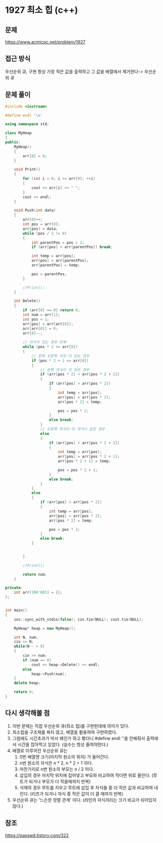 # 1927 최소 힙 (c++)

## 문제
https://www.acmicpc.net/problem/1927

## 접근 방식
우선순위 큐, 구현
항상 가장 작은 값을 출력하고 그 값을 배열에서 제거한다-> 우선순위 큐

## 문제 풀이
```c++
#include <iostream>

#define endl '\n'

using namespace std;

class MyHeap
{
public:
    MyHeap()
    {
        arr[0] = 0;
    }

    void Print()
    {
        for (int i = 0; i <= arr[0]; ++i)
        {
            cout << arr[i] << " ";
        }
        cout << endl;
    }

    void Push(int data)
    {
        arr[0]++;
        int pos = arr[0];
        arr[pos] = data;
        while (pos / 2 != 0)
        {
            int parentPos = pos / 2;
            if (arr[pos] > arr[parentPos]) break;

            int temp = arr[pos];
            arr[pos] = arr[parentPos];
            arr[parentPos] = temp;

            pos = parentPos;
        }

        //Print();
    }

    int Delete()
    {
        if (arr[0] == 0) return 0;
        int num = arr[1];
        int pos = 1;
        arr[pos] = arr[arr[0]];
        arr[arr[0]] = 0;
        arr[0]--;
        
        // 자식이 있는 경우 반복
        while (pos * 2 <= arr[0])
        {
            // 왼쪽 오른쪽 자식 다 있는 경우
            if (pos * 2 + 1 <= arr[0])
            {
                // 왼쪽 자식이 더 작은 경우
                if (arr[pos * 2] < arr[pos * 2 + 1])
                {
                    if (arr[pos] > arr[pos * 2])
                    {
                        int temp = arr[pos];
                        arr[pos] = arr[pos * 2];
                        arr[pos * 2] = temp;

                        pos = pos * 2;
                    }
                    else break;
                }
                // 오른쪽 자식이 더 작거나 같은 경우
                else
                {
                    if (arr[pos] > arr[pos * 2 + 1])
                    {
                        int temp = arr[pos];
                        arr[pos] = arr[pos * 2 + 1];
                        arr[pos * 2 + 1] = temp;

                        pos = pos * 2 + 1;
                    }
                    else break;
                }
            }
            else
            {
                if (arr[pos] > arr[pos * 2])
                {
                    int temp = arr[pos];
                    arr[pos] = arr[pos * 2];
                    arr[pos * 2] = temp;

                    pos = pos * 2;
                }
                else break;
            }

            
        }

        //Print();

        return num;
    }

private:
    int arr[100'001] = {};
};


int main()
{
    ios::sync_with_stdio(false); cin.tie(NULL); cout.tie(NULL);

    MyHeap* heap = new MyHeap();

    int N, num;
    cin >> N;
    while(N-- > 0)
    {
        cin >> num;
        if (num == 0)
            cout << heap->Delete() << endl;
        else
            heap->Push(num);
    }
    delete heap;

    return 0;
}
```

## 다시 생각해볼 점
1. 이번 문제는 직접 우선순위 큐(최소 힙)를 구현한데에 의미가 있다.
2. 최소힙을 구조체를 짜지 않고, 배열을 활용하여 구현하였다.
3. 그럼에도 시간초과가 떠서 왜인가 하고 봤더니 #define endl '\'을 안해줘서 출력에서 시간을 잡아먹고 있었다. (실수는 항상 줄여야한다.)
4. 배열로 이루어진 우선순위 큐는
    1. 0번 배열엔 크기(마지막 원소의 위치) 가 들어간다.
    2. n번 원소의 자식은 n * 2, n * 2 + 1 이다.
    3. 마찬가지로 n번 원소의 부모는 n / 2 이다.
    4. 삽입의 경우 마지막 위치에 집어넣고 부모와 비교하여 작다면 위로 올린다. (루트가 되거나 부모가 더 작을때까지 반복)
    5. 삭제의 경우 루트를 지우고 루트에 삽입 후 자식들 중 더 작은 값과 비교하여 내린다. (리프가 되거나 자식 중 작은 값이 더 클 때까지 반복)
5. 우선순위 큐는 '느슨한 정렬 관계' 이다. (라인의 자식끼리는 크기 비교가 되어있지 않다.)

## 참조
https://passwd.tistory.com/322
